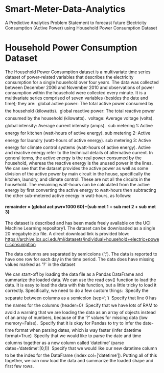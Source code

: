 # Smart-Meter-Data-Analytics
A Predictive Analytics Problem Statement to forecast future Electricity Consumption (Active Power) using Household Power Consumption 
Dataset
# Household Power Consumption Dataset
The Household Power Consumption dataset is a multivariate time series dataset of power-related variables that describes the electricity 
consumption for a single household over four years. The data was collected between December 2006 and November 2010 and observations of 
power consumption within the household were collected every minute. It is a multivariate series comprised of seven variables (besides the 
date and time); they are:
 global active power: The total active power consumed by the household (kilowatts).
 global reactive power: The total reactive power consumed by the household (kilowatts).
 voltage: Average voltage (volts).
 global intensity: Average current intensity (amps).
 sub metering 1: Active energy for kitchen (watt-hours of active energy).
 sub metering 2: Active energy for laundry (watt-hours of active energy).
 sub metering 3: Active energy for climate control systems (watt-hours of active energy).
Active and reactive energy refer to the technical details of alternative current. In general terms, the active energy is the real power 
consumed by the household, whereas the reactive energy is the unused power in the lines. We can see that the dataset provides the active 
power as well as some division of the active power by main circuit in the house, speciﬁcally the kitchen, laundry, and climate control. 
These are not all the circuits in the household. The remaining watt-hours can be calculated from the active energy by ﬁrst converting the 
active energy to watt-hours then subtracting the other sub-metered active energy in watt-hours, as follows:

#### remainder = (global act pwr×1000 60)−(sub met 1 + sub met 2 + sub met 3) 

The dataset is described and has been made freely available on the UCI Machine Learning repository1. The dataset can be downloaded as a 
single 20 megabyte zip ﬁle. A direct download link is provided blow:
https://archive.ics.uci.edu/ml/datasets/individual+household+electric+power+consumption

The data columns are separated by semicolons (‘;’). The data is reported to have one row for each day in the time period. The data does 
have missing values marked as '?' in the dataset

We can start-oﬀ by loading the data ﬁle as a Pandas DataFrame and summarize the loaded data. We can use the read csv() function to load 
the data. It is easy to load the data with this function, but a little tricky to load it correctly. Speciﬁcally, we need to do a few 
custom things:
 Specify the separate between columns as a semicolon (sep=‘;’)
 Specify that line 0 has the names for the columns (header=0)
 Specify that we have lots of RAM to avoid a warning that we are loading the data as an array of objects instead of an array of numbers, because of the ‘?’ values for missing data (low memory=False).
 Specify that it is okay for Pandas to try to infer the date-time format when parsing dates, which is way faster (infer datetime format=True)
 Specify that we would like to parse the date and time columns together as a new column called ’datetime’ (parse dates=‘datetime’:[0,1])
 Specify that we would like our new datetime column to be the index for the DataFrame (index col=[’datetime’]).
Putting all of this together, we can now load the data and summarize the loaded shape and ﬁrst few rows.







